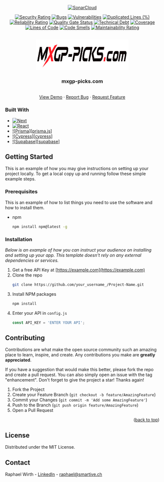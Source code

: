 <div align="center">

[![SonarCloud](https://sonarcloud.io/images/project_badges/sonarcloud-white.svg)](https://sonarcloud.io/summary/new_code?id=rawi96_mxgp-picks)

</div>

<div align="center">

[![Security Rating](https://sonarcloud.io/api/project_badges/measure?project=rawi96_mxgp-picks&metric=security_rating)](https://sonarcloud.io/summary/new_code?id=rawi96_mxgp-picks)
[![Bugs](https://sonarcloud.io/api/project_badges/measure?project=rawi96_mxgp-picks&metric=bugs)](https://sonarcloud.io/summary/new_code?id=rawi96_mxgp-picks)
[![Vulnerabilities](https://sonarcloud.io/api/project_badges/measure?project=rawi96_mxgp-picks&metric=vulnerabilities)](https://sonarcloud.io/summary/new_code?id=rawi96_mxgp-picks)
[![Duplicated Lines (%)](https://sonarcloud.io/api/project_badges/measure?project=rawi96_mxgp-picks&metric=duplicated_lines_density)](https://sonarcloud.io/summary/new_code?id=rawi96_mxgp-picks)
[![Reliability Rating](https://sonarcloud.io/api/project_badges/measure?project=rawi96_mxgp-picks&metric=reliability_rating)](https://sonarcloud.io/summary/new_code?id=rawi96_mxgp-picks)
[![Quality Gate Status](https://sonarcloud.io/api/project_badges/measure?project=rawi96_mxgp-picks&metric=alert_status)](https://sonarcloud.io/summary/new_code?id=rawi96_mxgp-picks)
[![Technical Debt](https://sonarcloud.io/api/project_badges/measure?project=rawi96_mxgp-picks&metric=sqale_index)](https://sonarcloud.io/summary/new_code?id=rawi96_mxgp-picks)
[![Coverage](https://sonarcloud.io/api/project_badges/measure?project=rawi96_mxgp-picks&metric=coverage)](https://sonarcloud.io/summary/new_code?id=rawi96_mxgp-picks)
[![Lines of Code](https://sonarcloud.io/api/project_badges/measure?project=rawi96_mxgp-picks&metric=ncloc)](https://sonarcloud.io/summary/new_code?id=rawi96_mxgp-picks)
[![Code Smells](https://sonarcloud.io/api/project_badges/measure?project=rawi96_mxgp-picks&metric=code_smells)](https://sonarcloud.io/summary/new_code?id=rawi96_mxgp-picks)
[![Maintainability Rating](https://sonarcloud.io/api/project_badges/measure?project=rawi96_mxgp-picks&metric=sqale_rating)](https://sonarcloud.io/summary/new_code?id=rawi96_mxgp-picks)

</div>

<!-- PROJECT LOGO -->
<br />
<div align="center">
  <a href="https://github.com/rawi96/mxgp-picks">
    <img src="public/images/logo_black.svg" alt="Logo" width="300" height="100">
  </a>

  <h3 align="center">mxgp-picks.com</h3>

  <p align="center">
    <br />
    <a href="https://mxgp-picks.com">View Demo</a>
    ·
    <a href="https://github.com/rawi96/mxgp-picks/issues">Report Bug</a>
    ·
    <a href="https://github.com/rawi96/mxgp-picks/issues">Request Feature</a>
  </p>
</div>

### Built With

- [![Next][next.js]][next-url]
- [![React][react.js]][react-url]
- [![Prisma][prisma.js]][prisma-url]
- [![Cypress][cypress]][cypress-url]
- [![Supabase][supabase]][supabase-url]

<!-- GETTING STARTED -->

## Getting Started

This is an example of how you may give instructions on setting up your project locally.
To get a local copy up and running follow these simple example steps.

### Prerequisites

This is an example of how to list things you need to use the software and how to install them.

- npm
  ```sh
  npm install npm@latest -g
  ```

### Installation

_Below is an example of how you can instruct your audience on installing and setting up your app. This template doesn't rely on any external dependencies or services._

1. Get a free API Key at [https://example.com](https://example.com)
2. Clone the repo
   ```sh
   git clone https://github.com/your_username_/Project-Name.git
   ```
3. Install NPM packages
   ```sh
   npm install
   ```
4. Enter your API in `config.js`
   ```js
   const API_KEY = 'ENTER YOUR API';
   ```

<!-- CONTRIBUTING -->

## Contributing

Contributions are what make the open source community such an amazing place to learn, inspire, and create. Any contributions you make are **greatly appreciated**.

If you have a suggestion that would make this better, please fork the repo and create a pull request. You can also simply open an issue with the tag "enhancement".
Don't forget to give the project a star! Thanks again!

1. Fork the Project
2. Create your Feature Branch (`git checkout -b feature/AmazingFeature`)
3. Commit your Changes (`git commit -m 'Add some AmazingFeature'`)
4. Push to the Branch (`git push origin feature/AmazingFeature`)
5. Open a Pull Request

<p align="right">(<a href="#readme-top">back to top</a>)</p>

<!-- LICENSE -->

## License

Distributed under the MIT License.

<!-- CONTACT -->

## Contact

Raphael Wirth - [LinkedIn](https://www.linkedin.com/in/raphael-wirth-0aa59b203/) - raphael@smartive.ch

[contributors-shield]: https://img.shields.io/github/contributors/othneildrew/Best-README-Template.svg?style=for-the-badge
[contributors-url]: https://github.com/othneildrew/Best-README-Template/graphs/contributors
[forks-shield]: https://img.shields.io/github/forks/othneildrew/Best-README-Template.svg?style=for-the-badge
[forks-url]: https://github.com/othneildrew/Best-README-Template/network/members
[stars-shield]: https://img.shields.io/github/stars/othneildrew/Best-README-Template.svg?style=for-the-badge
[stars-url]: https://github.com/othneildrew/Best-README-Template/stargazers
[issues-shield]: https://img.shields.io/github/issues/othneildrew/Best-README-Template.svg?style=for-the-badge
[issues-url]: https://github.com/othneildrew/Best-README-Template/issues
[license-shield]: https://img.shields.io/github/license/othneildrew/Best-README-Template.svg?style=for-the-badge
[license-url]: https://github.com/othneildrew/Best-README-Template/blob/master/LICENSE.txt
[linkedin-shield]: https://img.shields.io/badge/-LinkedIn-black.svg?style=for-the-badge&logo=linkedin&colorB=555
[linkedin-url]: https://linkedin.com/in/othneildrew
[product-screenshot]: images/screenshot.png
[next.js]: https://img.shields.io/badge/next.js-000000?style=for-the-badge&logo=nextdotjs&logoColor=white
[next-url]: https://nextjs.org/
[react.js]: https://img.shields.io/badge/React-20232A?style=for-the-badge&logo=react&logoColor=61DAFB
[react-url]: https://reactjs.org/
[vue.js]: https://img.shields.io/badge/Vue.js-35495E?style=for-the-badge&logo=vuedotjs&logoColor=4FC08D
[vue-url]: https://vuejs.org/
[angular.io]: https://img.shields.io/badge/Angular-DD0031?style=for-the-badge&logo=angular&logoColor=white
[angular-url]: https://angular.io/
[svelte.dev]: https://img.shields.io/badge/Svelte-4A4A55?style=for-the-badge&logo=svelte&logoColor=FF3E00
[svelte-url]: https://svelte.dev/
[laravel.com]: https://img.shields.io/badge/Laravel-FF2D20?style=for-the-badge&logo=laravel&logoColor=white
[laravel-url]: https://laravel.com
[bootstrap.com]: https://img.shields.io/badge/Bootstrap-563D7C?style=for-the-badge&logo=bootstrap&logoColor=white
[bootstrap-url]: https://getbootstrap.com
[jquery.com]: https://img.shields.io/badge/jQuery-0769AD?style=for-the-badge&logo=jquery&logoColor=white
[jquery-url]: https://jquery.com
[vercel-shiled]: https://img.shields.io/badge/Vercel-000000?style=for-the-badge&logo=vercel&logoColor=white
[vercel-shiled]: https://vercel.com
[cypress-shiled]: https://img.shields.io/badge/Cypress-17202C?style=for-the-badge&logo=cypress&logoColor=white
[cypress-url]: https://www.cypress.io/
[prisma-shiled]: https://img.shields.io/badge/Prisma-3982CE?style=for-the-badge&logo=Prisma&logoColor=white
[prisma-url]: https://www.prisma.io/
[supabase-shiled]: https://img.shields.io/badge/Supabase-181818?style=for-the-badge&logo=supabase&logoColor=white
[supabase-url]: https://app.supabase.com/
